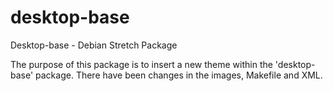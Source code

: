 # desktop-base
Desktop-base - Debian Stretch Package

The purpose of this package is to insert a new theme within the 'desktop-base' package.
There have been changes in the images, Makefile and XML.

